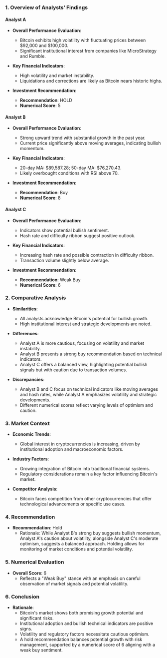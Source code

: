 ### 1. Overview of Analysts’ Findings

#### Analyst A
- **Overall Performance Evaluation**:
  - Bitcoin exhibits high volatility with fluctuating prices between $92,000 and $100,000.
  - Significant institutional interest from companies like MicroStrategy and Rumble.
  
- **Key Financial Indicators**:
  - High volatility and market instability.
  - Liquidations and corrections are likely as Bitcoin nears historic highs.

- **Investment Recommendation**:
  - **Recommendation**: HOLD
  - **Numerical Score**: 5

#### Analyst B
- **Overall Performance Evaluation**:
  - Strong upward trend with substantial growth in the past year.
  - Current price significantly above moving averages, indicating bullish momentum.
  
- **Key Financial Indicators**:
  - 20-day MA: $89,587.28; 50-day MA: $76,270.43.
  - Likely overbought conditions with RSI above 70.

- **Investment Recommendation**:
  - **Recommendation**: Buy
  - **Numerical Score**: 8

#### Analyst C
- **Overall Performance Evaluation**:
  - Indicators show potential bullish sentiment.
  - Hash rate and difficulty ribbon suggest positive outlook.
  
- **Key Financial Indicators**:
  - Increasing hash rate and possible contraction in difficulty ribbon.
  - Transaction volume slightly below average.

- **Investment Recommendation**:
  - **Recommendation**: Weak Buy
  - **Numerical Score**: 6

### 2. Comparative Analysis

- **Similarities**:
  - All analysts acknowledge Bitcoin's potential for bullish growth.
  - High institutional interest and strategic developments are noted.

- **Differences**:
  - Analyst A is more cautious, focusing on volatility and market instability.
  - Analyst B presents a strong buy recommendation based on technical indicators.
  - Analyst C offers a balanced view, highlighting potential bullish signals but with caution due to transaction volumes.

- **Discrepancies**:
  - Analyst B and C focus on technical indicators like moving averages and hash rates, while Analyst A emphasizes volatility and strategic developments.
  - Different numerical scores reflect varying levels of optimism and caution.

### 3. Market Context

- **Economic Trends**:
  - Global interest in cryptocurrencies is increasing, driven by institutional adoption and macroeconomic factors.
  
- **Industry Factors**:
  - Growing integration of Bitcoin into traditional financial systems.
  - Regulatory considerations remain a key factor influencing Bitcoin's market.

- **Competitor Analysis**:
  - Bitcoin faces competition from other cryptocurrencies that offer technological advancements or specific use cases.

### 4. Recommendation

- **Recommendation**: Hold
  - Rationale: While Analyst B's strong buy suggests bullish momentum, Analyst A's caution about volatility, alongside Analyst C's moderate optimism, suggests a balanced approach. Holding allows for monitoring of market conditions and potential volatility.

### 5. Numerical Evaluation

- **Overall Score**: 6
  - Reflects a "Weak Buy" stance with an emphasis on careful observation of market signals and potential volatility.

### 6. Conclusion

- **Rationale**:
  - Bitcoin's market shows both promising growth potential and significant risks.
  - Institutional adoption and bullish technical indicators are positive signs.
  - Volatility and regulatory factors necessitate cautious optimism.
  - A hold recommendation balances potential growth with risk management, supported by a numerical score of 6 aligning with a weak buy sentiment.